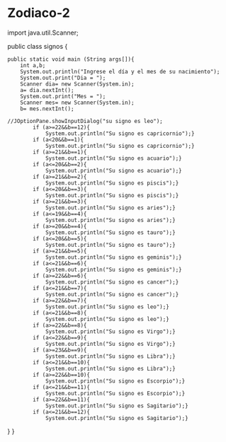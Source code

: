 # Zodiaco-2
import java.util.Scanner;

public class signos {
	
	public static void main (String args[]){
		int a,b;
		System.out.println("Ingrese el día y el mes de su nacimiento");
		System.out.print("Dia = ");
		Scanner dia= new Scanner(System.in);
		a= dia.nextInt();
		System.out.print("Mes = ");
		Scanner mes= new Scanner(System.in);
		b= mes.nextInt();
		
	//JOptionPane.showInputDialog("su signo es leo");
			if (a>=22&&b==12){
				System.out.println("Su signo es capricornio");}
			if (a<20&&b==1){
				System.out.println("Su signo es capricornio");}
			if (a>=21&&b==1){
				System.out.println("Su signo es acuario");}
			if (a<=20&&b==2){
				System.out.println("Su signo es acuario");}
			if (a>=21&&b==2){
				System.out.println("Su signo es piscis");}
			if (a<=20&&b==3){
				System.out.println("Su signo es piscis");}
			if (a>=21&&b==3){
				System.out.println("Su signo es aries");}
			if (a<=19&&b==4){
				System.out.println("Su signo es aries");}
			if (a>=20&&b==4){
				System.out.println("Su signo es tauro");}
			if (a<=20&&b==5){
				System.out.println("Su signo es tauro");}
			if (a>=21&&b==5){
				System.out.println("Su signo es geminis");}
			if (a<=21&&b==6){
				System.out.println("Su signo es geminis");}
			if (a>=22&&b==6){
				System.out.println("Su signo es cancer");}
			if (a<=21&&b==7){
				System.out.println("Su signo es cancer");}
			if (a>=22&&b==7){
			    System.out.println("Su signo es leo");}
			if (a<=21&&b==8){
			    System.out.println("Su signo es leo");}
			if (a>=22&&b==8){
				System.out.println("Su signo es Virgo");}
			if (a<=22&&b==9){
				System.out.println("Su signo es Virgo");}
			if (a>=23&&b==9){
				System.out.println("Su signo es Libra");}
			if (a<=21&&b==10){
				System.out.println("Su signo es Libra");}
			if (a>=22&&b==10){
				System.out.println("Su signo es Escorpio");}
			if (a<=21&&b==11){
				System.out.println("Su signo es Escorpio");}
			if (a>=22&&b==11){
				System.out.println("Su signo es Sagitario");}
			if (a<=21&&b==12){
				System.out.println("Su signo es Sagitario");}

}
}

